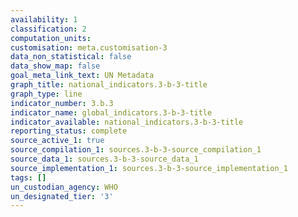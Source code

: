 ```yaml
---
availability: 1
classification: 2
computation_units:
customisation: meta.customisation-3
data_non_statistical: false
data_show_map: false
goal_meta_link_text: UN Metadata
graph_title: national_indicators.3-b-3-title
graph_type: line
indicator_number: 3.b.3
indicator_name: global_indicators.3-b-3-title
indicator_available: national_indicators.3-b-3-title
reporting_status: complete
source_active_1: true
source_compilation_1: sources.3-b-3-source_compilation_1
source_data_1: sources.3-b-3-source_data_1
source_implementation_1: sources.3-b-3-source_implementation_1
tags: []
un_custodian_agency: WHO
un_designated_tier: '3'
---
```

